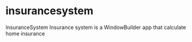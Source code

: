 # insurancesystem
InsuranceSystem
Insurance system is a WindowBuilder app that calculate home insurance
